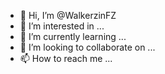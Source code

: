 - 👋 Hi, I’m @WalkerzinFZ
- 👀 I’m interested in ...
- 🌱 I’m currently learning ...
- 💞️ I’m looking to collaborate on ...
- 📫 How to reach me ...

<!---
WalkerzinFZ/WalkerzinFZ is a ✨ special ✨ repository because its `README.md` (this file) appears on your GitHub profile.
You can click the Preview link to take a look at your changes.
--->
